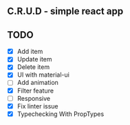 ## C.R.U.D - simple react app

## TODO

- [x] Add item
- [x] Update item
- [x] Delete item
- [x] UI with material-ui
- [ ] Add animation
- [x] Filter feature
- [ ] Responsive
- [x] Fix linter issue
- [x] Typechecking With PropTypes
